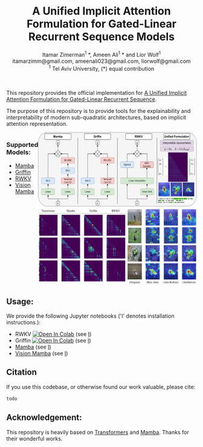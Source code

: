 <div align="center">
<h1> A Unified Implicit Attention Formulation for Gated-Linear Recurrent Sequence Models </h1>
Itamar Zimerman<sup>1</sup> *, Ameen Ali<sup>1</sup> * and Lior Wolf<sup>1</sup>
<br>
itamarzimm@gmail.com, ameenali023@gmail.com, liorwolf@gmail.com 
<br>
<sup>1</sup>  Tel Aviv University,  
(*) equal contribution
</div>

<br>
<br>

This repository provides the official implementation for [A Unified Implicit Attention Formulation for Gated-Linear Recurrent Sequence](TODO). 

The purpose of this repository is to provide tools for the explainability and interpretability of modern sub-quadratic architectures, based on implicit attention representation.

<div style="display: flex; justify-content: space-around; align-items: flex-start;">
    <!-- Section for supported models -->
    <div>
        <h3> Supported Models:</h3>
        <ul class="no-bullets">
            <li><a href="https://arxiv.org/abs/2312.00752">Mamba</a></li>
            <li><a href="https://arxiv.org/abs/2402.19427">Griffin</a></li>
            <li><a href="https://arxiv.org/abs/2305.13048">RWKV</a></li>
            <li><a href="https://arxiv.org/abs/2401.09417">Vision Mamba</a></li>
        </ul>
    </div>
    <div>
        <img src="assets/MainFig.jpg" alt="Left Image" width="500" height="200">
        <img src="assets/AttnMatandXAI.jpg" alt="Left Image" width="500" height="200">
    </div>
</div>


## Usage:
We provide the following Jupyter notebooks ('I' denotes installation instructions.):
- RWKV
[![Open In Colab](https://colab.research.google.com/assets/colab-badge.svg)](todo) (see [I](RWKV&GriffinInstall.md)) 
 - Griffin 
[![Open In Colab](https://colab.research.google.com/assets/colab-badge.svg)](todo) (see [I](RWKV&GriffinInstall.md)) 
 - [Mamba](todo) (see [I](MambaNLPInstall.md))
 - [Vision Mamba](todo) (see [I](MambaVisionInstall.md))

## Citation
If you use this codebase, or otherwise found our work valuable, please cite:
```latex
todo
```

## Acknowledgement:
This repository is heavily based on [Transformers](https://github.com/huggingface/transformers) and [Mamba](https://github.com/state-spaces/mamba). Thanks for their wonderful works.

